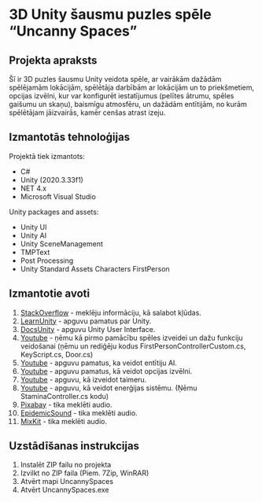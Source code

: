# 3D Unity šausmu puzles spēle  “Uncanny Spaces”

## Projekta apraksts
Šī ir 3D puzles šausmu Unity veidota spēle, ar vairākām dažādām spēlējamām lokācijām, spēlētāja darbībām ar lokācijām un to priekšmetiem, opcijas izvēlni, kur var konfigurēt iestatījumus (pelītes ātrumu, spēles gaišumu un skaņu), baismīgu atmosfēru, un dažādām entītijām, no kurām spēlētājam jāizvairās, kamēr cenšas atrast izeju.

## Izmantotās tehnoloģijas
Projektā tiek izmantots:
- C#
- Unity (2020.3.33f1)
- NET 4.x
- Microsoft Visual Studio

Unity packages and assets:
- Unity UI
- Unity AI
- Unity SceneManagement
- TMPText
- Post Processing
- Unity Standard Assets Characters FirstPerson


## Izmantotie avoti
1. [StackOverflow](https://stackoverflow.com/) - meklēju informāciju, kā salabot kļūdas.
2. [LearnUnity](https://learn.unity.com/) - apguvu pamatus par Unity.
3. [DocsUnity](https://docs.unity3d.com/Packages/com.unity.ugui@1.0/manual/index.html) - apguvu Unity User Interface.
4. [Youtube](https://www.youtube.com/watch?v=g2cEOHzMDBc&list=PLWI8H56cvVoI0xd2FOIDschZbTKXlm71r&ab_channel=Omogonix) - ņēmu kā pirmo pamācību spēles izveidei un dažu funkciju veidošanai (ņēmu un rediģēju kodus FirstPersonControllerCustom.cs, KeyScript.cs, Door.cs) 
5. [Youtube](https://www.youtube.com/watch?v=atCOd4o7tG4&t=570s&ab_channel=CodeMonkey) - apguvu pamatus, ka veidot entītiju AI.
6. [Youtube](https://www.youtube.com/watch?v=JivuXdrIHK0&t=204s&ab_channel=Brackeys) - apguvu pamatus, kā veidot opcijas izvēlni.
7. [Youtube](https://www.youtube.com/watch?v=POq1i8FyRyQ&t=104s&ab_channel=RehopeGames) - apguvu, kā izveidot taimeru.
8. [Youtube](https://www.youtube.com/watch?v=Fs2YCoamO_U&ab_channel=SpeedTutor) - apguvu, kā veidot enerģijas sistēmu. (Ņēmu StaminaController.cs kodu)
9. [Pixabay](https://pixabay.com/) - tika meklēti audio.
10. [EpidemicSound](https://www.epidemicsound.com/) - tika meklēti audio.
11. [MixKit](https://mixkit.co/free-sound-effects/horror/) - tika meklēti audio.
  

## Uzstādīšanas instrukcijas
1. Instalēt ZIP failu no projekta
2. Izvilkt no ZIP faila (Piem. 7Zip, WinRAR)
3. Atvērt mapi UncannySpaces
4. Atvērt UncannySpaces.exe
